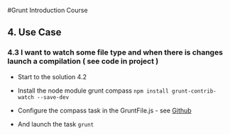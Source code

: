 #Grunt Introduction Course

## 4. Use Case

### 4.3 I want to watch some file type and when there is changes launch a compilation ( see code in project )

 * Start to the solution 4.2

 * Install the node module grunt compass `npm install grunt-contrib-watch --save-dev`

 * Configure the compass task in the GruntFile.js - see [Github](https://github.com/gruntjs/grunt-contrib-watch)

 * And launch the task `grunt`








